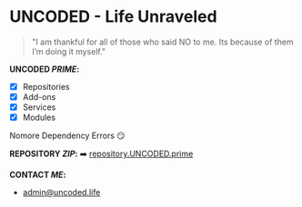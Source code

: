 # UNCODED - Life Unraveled
> "I am thankful for all of those who said NO to me. Its because of them I’m doing it myself."

**UNCODED _PRIME_:**

- [x] Repositories
- [x] Add-ons
- [x] Services
- [x] Modules

Nomore Dependency Errors :smirk:

**REPOSITORY _ZIP_:**
:arrow_right: [repository.UNCODED.prime](http://start.uncoded.life)

 **CONTACT _ME_:**

* admin@uncoded.life


